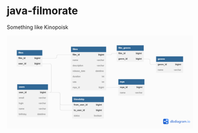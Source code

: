 # java-filmorate
Something like Kinopoisk

<p align="center">
  <img src="https://github.com/bad-decision/java-filmorate/blob/main/DB_schema.png" alt="Db schema"/>
</p>
